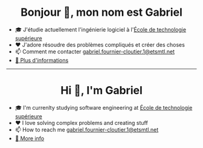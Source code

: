 <h1 align="center">Bonjour 👋, mon nom est Gabriel</h1>

- 🎓 J'étudie actuellement l'ingénierie logiciel à l'[École de technologie supérieure](https://www.etsmtl.ca/)
- ❤ J'adore résoudre des problèmes compliqués et créer des choses
- 📫 Comment me contacter gabriel.fournier-cloutier.1@etsmtl.net
- [📄 Plus d'informations](https://eportfolio.etsmtl.ca/Portfolio/Clef/nRsCrHP1ZZ3hTqbZ4Knf)

------------------

<h1 align="center">Hi 👋, I'm Gabriel</h1>

- 🎓 I'm currenlty studying software engineering at [École de technologie supérieure](https://www.etsmtl.ca/)
- ❤ I love solving complex problems and creating stuff
- 📫 How to reach me gabriel.fournier-cloutier.1@etsmtl.net
- [📄 More info](https://eportfolio.etsmtl.ca/Portfolio/Clef/nRsCrHP1ZZ3hTqbZ4Knf)
